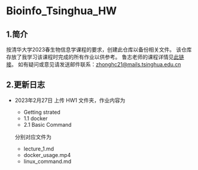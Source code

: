 # Bioinfo_Tsinghua_HW
## 1.简介
按清华大学2023春生物信息学课程的要求，创建此仓库以备份相关文件。
该仓库存放了我学习该课程时完成的所有作业以供参考。
鲁志老师的课程详情见[此链接](https://book.ncrnalab.org/teaching/)。
如有疑问或意见请发送邮件联系：zhonghc21@mails.tsinghua.edu.cn
## 2.更新日志
* 2023年2月27日
  上传 HW1 文件夹，作业内容为 
  * Getting strated 
  * 1.1 docker
  * 2.1 Basic Command
   
  分别对应文件为
  * lecture_1.md
  * docker_usage.mp4
  * linux_command.md
